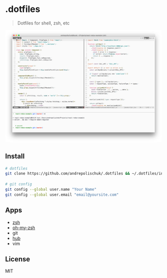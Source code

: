 # .dotfiles

> Dotfiles for shell, zsh, etc

![](screenshot.png)

## Install

```sh
# dotfiles
git clone https://github.com/andrepolischuk/.dotfiles && ~/.dotfiles/init

# git config
git config --global user.name "Your Name"
git config --global user.email "email@yoursite.com"
```

## Apps

* [zsh][zsh]
* [oh-my-zsh][oh-my-zsh]
* git
* [hub][hub]
* vim

## License

MIT

[zsh]: http://www.zsh.org/
[oh-my-zsh]: https://github.com/robbyrussell/oh-my-zsh
[hub]: https://github.com/github/hub
